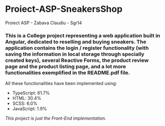 # Proiect-ASP-SneakersShop
 Proiect ASP - Zabava Claudiu - Sgr14
 
 ### This is a College project representing a web application built in Angular, dedicated to reselling and buying sneakers. The application contains the login / register functionality (with saving the information in local storage through specially created keys), several Reactive Forms, the product review page and the product listing page, and a lot more functionalities exemplified in the README.pdf file.
 All these functionalities have been implemented using:
- TypeScript: 61.7%
- HTML: 30.4%
- SCSS: 6.0%
- JavaScript: 1.9%

_This project is just the Front-End implementation._
